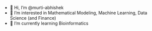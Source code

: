 - 👋 Hi, I’m @murti-abhishek
- 👀 I’m interested in Mathematical Modeling, Machine Learning, Data Science (and Finance)
- 🌱 I’m currently learning Bioinformatics

<!---
murti-abhishek/murti-abhishek is a ✨ special ✨ repository because its `README.md` (this file) appears on your GitHub profile.
You can click the Preview link to take a look at your changes.
--->
